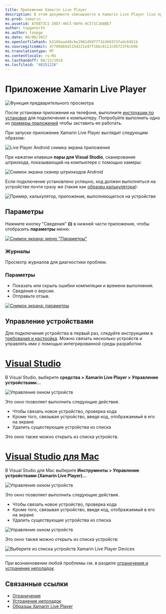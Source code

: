 ```yaml
---
title: Приложение Xamarin Live Player
description: В этом документе описывается в Xamarin Live Player live приложение, которое может использоваться для предварительного просмотра изменений кода на устройстве. В нем описывается настройка, примеры, журналы, параметры, управление устройствами и многое другое.
ms.prod: xamarin
ms.assetid: A7EB73C1-38D7-46C5-9AF6-4C571C168BE7
author: topgenorth
ms.author: toopge
ms.date: 08/08/2017
ms.openlocfilehash: b3166aa440cbe2981d597771b360373fadc6451b
ms.sourcegitcommit: 47709db4d115d221e97f18bc8111c95723f6cb9b
ms.translationtype: MT
ms.contentlocale: ru-RU
ms.lasthandoff: 08/13/2018
ms.locfileid: "40251226"
---
```

# <a name="xamarin-live-player-app"></a>Приложение Xamarin Live Player

![Функция предварительного просмотра](~/media/shared/preview.png)

После установки приложения на телефоне, выполните [инструкции по установке](~/tools/live-player/install.md) для подключения к компьютеру. Попробуйте выполнить одно из [примеры приложений](~/tools/live-player/samples.md) чтобы заставить ее работать.

При запуске приложение Xamarin Live Player выглядит следующим образом:

![Live Player Android снимка экрана приложения](player-images/app-android-sml.png)

При нажатии клавиши **пары для Visual Studio**, сканирование штрихкода, показывающий на компьютере с помощью камеры:

![Снимок экрана сканер штрихкодов Android](player-images/scan-android-sml.png)

Если подключение установлено успешно, код должен выполняться на устройстве почти сразу же (такие как [образец калькулятора](https://developer.xamarin.com/samples/mobile/LivePlayer/BasicCalculator)):

![Пример, калькулятор, приложения, выполняющегося на устройстве](player-images/basic-calculator-sml.png)

## <a name="options"></a>Параметры

Нажмите кнопку "Сведения" **(i)** в нижней части приложения, чтобы отобразить **параметры** меню:

[![Снимок экрана: меню "Параметры"](player-images/options-sml.png)](player-images/options.png#lightbox)

### <a name="logs"></a>Журналы

Просмотр журналов для диагностики проблем.

### <a name="settings"></a>Параметры

- Показать или скрыть ошибки компиляции и времени выполнения.
- Сведения о версии.
- Отправьте отзыв.

[![Снимок экрана: параметры](player-images/settings-sml.png)](player-images/settings.png#lightbox)

## <a name="managing-devices"></a>Управление устройствами

Для подключения устройства в первый раз, следуйте инструкциям в [требования и настройка](~/tools/live-player/install.md). Можно связать несколько устройств и управлять ими с помощью интегрированной среды разработки.

# <a name="visual-studiotabwindows"></a>[Visual Studio](#tab/windows)

В Visual Studio, выберите **средства > Xamarin Live Player > Управление устройствами...**

![Управление окном устройств](player-images/manage-tools-menu-vs.png)

Это окно позволяет выполнить следующие действия.

- Чтобы связать новое устройство, проверка кода
- Кроме того, связывая устройство, введя код, отображаемый в его на экране
- Удалить существующие устройства из списка

Это окно также можно открыть из списка устройств.

# <a name="visual-studio-for-mactabmacos"></a>[Visual Studio для Mac](#tab/macos)

В Visual Studio для Mac выберите **Инструменты > Управление устройствами (Xamarin Live Player)...**

![Управление окном устройств](player-images/manage-tools-menu.png)

Это окно позволяет выполнить следующие действия.

- Чтобы связать новое устройство, проверка кода
- Кроме того, связывая устройство, введя код, отображаемый в его на экране
- Удалить существующие устройства из списка

![Управление окном устройств](player-images/manage.png)

Это окно также можно открыть из списка устройств:

![Выберите из списка устройств Xamarin Live Player Devices](player-images/manage-device-menu.png)

-----

При возникновении любой проблемы см. в разделе [ограничения и устранение неполадок](~/tools/live-player/troubleshooting.md).

## <a name="related-links"></a>Связанные ссылки

- [Ограничения](~/tools/live-player/limitations.md)
- [Устранение неполадок](~/tools/live-player/troubleshooting.md)
- [Образцы Xamarin Live Player](samples.md)
